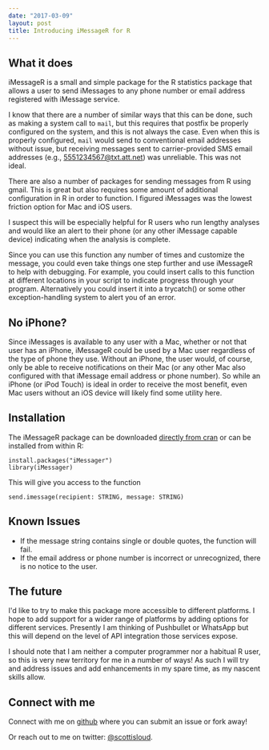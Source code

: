 ```yaml
---
date: "2017-03-09"
layout: post
title: Introducing iMessageR for R
---
```


## What it does
iMessageR is a small and simple package for the R statistics package that allows a user to send iMessages to any phone number or email address registered with iMessage service.

I know that there are a number of similar ways that this can be done, such as making a system call to ```mail```, but this requires that postfix be properly configured on the system, and this is not always the case. Even when this is properly configured, ```mail``` would send to conventional email addresses without issue, but receiving messages sent to carrier-provided SMS email addresses (e.g., 5551234567@txt.att.net) was unreliable. This was not ideal.

There are also a number of packages for sending messages from R using gmail. This is great but also requires some amount of additional configuration in R in order to function. I figured iMessages was the lowest friction option for Mac and iOS users.

I suspect this will be especially helpful for R users who run lengthy analyses and would like an alert to their phone (or any other iMessage capable device) indicating when the analysis is complete.

Since you can use this function any number of times and customize the message, you could even take things one step further and use iMessageR to help with debugging. For example, you could insert calls to this function at different locations in your script to indicate progress through your program. Alternatively you could insert it into a trycatch() or some other exception-handling system to alert you of an error.

## No iPhone?
Since iMessages is available to any user with a Mac, whether or not that user has an iPhone, iMessageR could be used by a Mac user regardless of the type of phone they use. Without an iPhone, the user would, of course, only be able to receive notifications on their Mac (or any other Mac also configured with that iMessage email address or phone number). So while an iPhone (or iPod Touch) is ideal in order to receive the most benefit, even Mac users without an iOS device will likely find some utility here.

## Installation

The iMessageR package can be downloaded [directly from cran](https://cran.r-project.org/package=iMessager) or can be installed from within R:

```
install.packages("iMessager")
library(iMessager)
```

This will give you access to the  function
```
send.imessage(recipient: STRING, message: STRING)
```

## Known Issues
* If the message string contains single or double quotes, the function will fail.
* If the email address or phone number is incorrect or unrecognized, there is no notice to the user.

## The future
I'd like to try to make this package more accessible to different platforms. I hope to add support for a wider range of platforms by adding options for different services. Presently I am thinking of Pushbullet or WhatsApp but this will depend on the level of API integration those services expose.

I should note that I am neither a computer programmer nor a habitual R user, so this is very new territory for me in a number of ways! As such I will try and address issues and add enhancements in my spare time, as my nascent skills allow.

## Connect with me
Connect with me on [github](https://github.com/scottisloud/imessager) where you can submit an issue or fork away!

Or reach out to me on twitter: [@scottisloud](http://twitter.com/scottisloud).
